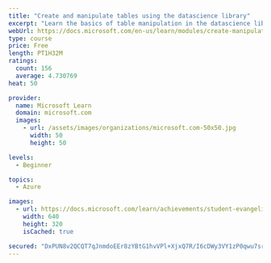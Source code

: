 ```yaml
---
title: "Create and manipulate tables using the datascience library"
excerpt: "Learn the basics of table manipulation in the datascience library"
webUrl: https://docs.microsoft.com/en-us/learn/modules/create-manipulate-tables-using-datascience-library/
type: course
price: Free
length: PT1H32M
ratings:
  count: 156
  average: 4.730769
heat: 50

provider:
  name: Microsoft Learn
  domain: microsoft.com
  images:
    - url: /assets/images/organizations/microsoft.com-50x50.jpg
      width: 50
      height: 50

levels:
  - Beginner

topics:
  - Azure

images:
  - url: https://docs.microsoft.com/learn/achievements/student-evangelism/create-manipulate-tables-using-datascience-library-social.png
    width: 640
    height: 320
    isCached: true

secured: "DxPUN8v2QCQT7qJnmdoEEr8zYBtG1hvVPl+XjxQ7R/I6cDWy3VY1zP0qwu7sr5H5Ue/EPjYZj7Eu6CysvthqjYW6HcXwqasawttdrg2rMevwqiaiNOLrUHDxC6FgpPLHNbJ74lhigQmgDiPjLaz1UcFwrD327zkfYccOdgScvkWfIG46PacxwQ+sX0UPyJaBePUWgyUhW3pBY6yFBx5Yar3WJ8BsTPhhYaWBXggi80/1B9SQxvLSgUTDnxz56XVNSJxLl48JdO7fBgjXzYultu32XtEfrUHJDxHDfkSIDiMuppjjvnpTZWuJ9gAjCJ+D34xUyq78tVnr2qJMLYzo0aVtx6PdywSCI4WC8qP5oZg/UesCgsQjp3n87uw1huLgWcyKZVjXeuY4z1HR0FVugSQsq8/ah3rhhKjVmamXJG8=;V1bmUoKLb6ouUqc0NHduiA=="
---
```


